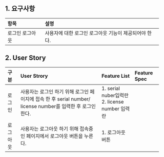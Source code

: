 ## 1. 요구사항

|항목|설명|
|:---|:---|
|로그인 로그아웃| 사용자에 대한 로그인 로그아웃 기능이 제공되어야 한다.|

## 2. User Story

| 구분 | User Strory | Feature List | Feature Spec |
|:---|:---|:---|:---|
|로그인|사용자는 로그인 하기 위해 로그인 페이지에 접속 한 후 serial number/ license number를 입력한 후 로그인 한다.|1. serial nuber입력란<br/>2. license number 입력란||
|로그아웃|사용자는 로그아웃 하기 위해 접속중인 페이지에서 로그아웃 버튼을 누른다.|1. 로그아웃 버튼||
